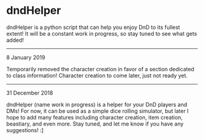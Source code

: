 # dndHelper
dndHelper is a python script that can help you enjoy DnD to its fullest extent!  It will be a constant work in progress, so stay tuned to see what gets added!

------------

8 January 2019

Temporarily removed the character creation in favor of a section dedicated to class information!  Character creation
to come later, just not ready yet.

------------

31 December 2018

dndHelper (name work in progress) is a helper for your DnD players and DMs!  For now, it can be used as a simple
dice rolling simulator, but later I hope to add many features including character creation, item creation, beastiary,
and even more.  Stay tuned, and let me know if you have any suggestions! :]
